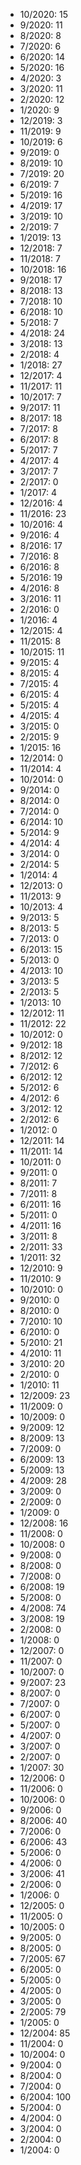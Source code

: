 *  10/2020: 15
*  9/2020: 11
*  8/2020: 8
*  7/2020: 6
*  6/2020: 14
*  5/2020: 16
*  4/2020: 3
*  3/2020: 11
*  2/2020: 12
*  1/2020: 9
*  12/2019: 3
*  11/2019: 9
*  10/2019: 6
*  9/2019: 0
*  8/2019: 10
*  7/2019: 20
*  6/2019: 7
*  5/2019: 16
*  4/2019: 17
*  3/2019: 10
*  2/2019: 7
*  1/2019: 13
*  12/2018: 7
*  11/2018: 7
*  10/2018: 16
*  9/2018: 17
*  8/2018: 13
*  7/2018: 10
*  6/2018: 10
*  5/2018: 7
*  4/2018: 24
*  3/2018: 13
*  2/2018: 4
*  1/2018: 27
*  12/2017: 4
*  11/2017: 11
*  10/2017: 7
*  9/2017: 11
*  8/2017: 18
*  7/2017: 8
*  6/2017: 8
*  5/2017: 7
*  4/2017: 4
*  3/2017: 7
*  2/2017: 0
*  1/2017: 4
*  12/2016: 4
*  11/2016: 23
*  10/2016: 4
*  9/2016: 4
*  8/2016: 17
*  7/2016: 8
*  6/2016: 8
*  5/2016: 19
*  4/2016: 8
*  3/2016: 11
*  2/2016: 0
*  1/2016: 4
*  12/2015: 4
*  11/2015: 8
*  10/2015: 11
*  9/2015: 4
*  8/2015: 4
*  7/2015: 4
*  6/2015: 4
*  5/2015: 4
*  4/2015: 4
*  3/2015: 0
*  2/2015: 9
*  1/2015: 16
*  12/2014: 0
*  11/2014: 4
*  10/2014: 0
*  9/2014: 0
*  8/2014: 0
*  7/2014: 0
*  6/2014: 10
*  5/2014: 9
*  4/2014: 4
*  3/2014: 0
*  2/2014: 5
*  1/2014: 4
*  12/2013: 0
*  11/2013: 9
*  10/2013: 4
*  9/2013: 5
*  8/2013: 5
*  7/2013: 0
*  6/2013: 15
*  5/2013: 0
*  4/2013: 10
*  3/2013: 5
*  2/2013: 5
*  1/2013: 10
*  12/2012: 11
*  11/2012: 22
*  10/2012: 0
*  9/2012: 18
*  8/2012: 12
*  7/2012: 6
*  6/2012: 12
*  5/2012: 6
*  4/2012: 6
*  3/2012: 12
*  2/2012: 6
*  1/2012: 0
*  12/2011: 14
*  11/2011: 14
*  10/2011: 0
*  9/2011: 0
*  8/2011: 7
*  7/2011: 8
*  6/2011: 16
*  5/2011: 0
*  4/2011: 16
*  3/2011: 8
*  2/2011: 33
*  1/2011: 32
*  12/2010: 9
*  11/2010: 9
*  10/2010: 0
*  9/2010: 0
*  8/2010: 0
*  7/2010: 10
*  6/2010: 0
*  5/2010: 21
*  4/2010: 11
*  3/2010: 20
*  2/2010: 0
*  1/2010: 11
*  12/2009: 23
*  11/2009: 0
*  10/2009: 0
*  9/2009: 12
*  8/2009: 13
*  7/2009: 0
*  6/2009: 13
*  5/2009: 13
*  4/2009: 28
*  3/2009: 0
*  2/2009: 0
*  1/2009: 0
*  12/2008: 16
*  11/2008: 0
*  10/2008: 0
*  9/2008: 0
*  8/2008: 0
*  7/2008: 0
*  6/2008: 19
*  5/2008: 0
*  4/2008: 74
*  3/2008: 19
*  2/2008: 0
*  1/2008: 0
*  12/2007: 0
*  11/2007: 0
*  10/2007: 0
*  9/2007: 23
*  8/2007: 0
*  7/2007: 0
*  6/2007: 0
*  5/2007: 0
*  4/2007: 0
*  3/2007: 0
*  2/2007: 0
*  1/2007: 30
*  12/2006: 0
*  11/2006: 0
*  10/2006: 0
*  9/2006: 0
*  8/2006: 40
*  7/2006: 0
*  6/2006: 43
*  5/2006: 0
*  4/2006: 0
*  3/2006: 41
*  2/2006: 0
*  1/2006: 0
*  12/2005: 0
*  11/2005: 0
*  10/2005: 0
*  9/2005: 0
*  8/2005: 0
*  7/2005: 67
*  6/2005: 0
*  5/2005: 0
*  4/2005: 0
*  3/2005: 0
*  2/2005: 79
*  1/2005: 0
*  12/2004: 85
*  11/2004: 0
*  10/2004: 0
*  9/2004: 0
*  8/2004: 0
*  7/2004: 0
*  6/2004: 100
*  5/2004: 0
*  4/2004: 0
*  3/2004: 0
*  2/2004: 0
*  1/2004: 0